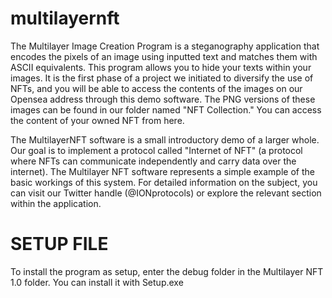 # multilayernft
The Multilayer Image Creation Program is a steganography application that encodes the pixels of an image using inputted text and matches them with ASCII equivalents. This program allows you to hide your texts within your images. It is the first phase of a project we initiated to diversify the use of NFTs, and you will be able to access the contents of the images on our Opensea address through this demo software. The PNG versions of these images can be found in our folder named "NFT Collection." You can access the content of your owned NFT from here.

The MultilayerNFT software is a small introductory demo of a larger whole. Our goal is to implement a protocol called "Internet of NFT" (a protocol where NFTs can communicate independently and carry data over the internet). The Multilayer NFT software represents a simple example of the basic workings of this system. For detailed information on the subject, you can visit our Twitter handle (@IONprotocols) or explore the relevant section within the application.

# SETUP FILE
To install the program as setup, enter the debug folder in the Multilayer NFT 1.0 folder. You can install it with Setup.exe
